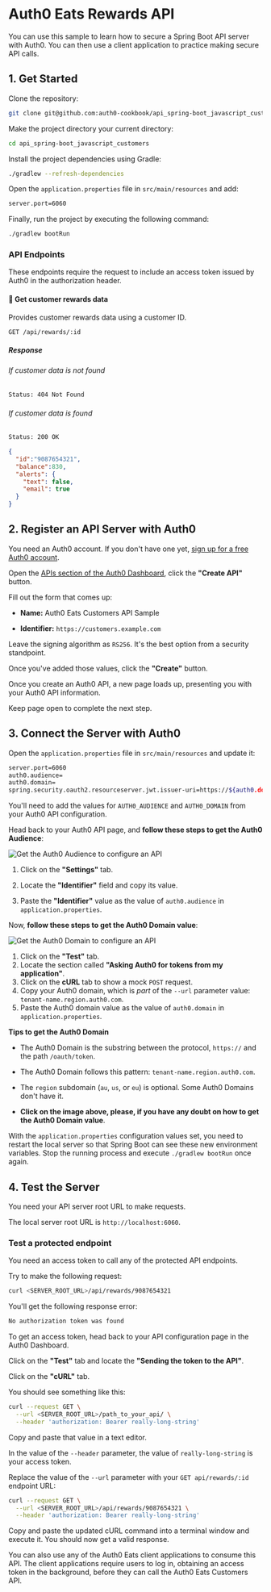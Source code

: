 # Auth0 Eats Rewards API

You can use this sample to learn how to secure a Spring Boot API server with Auth0. You can then use a client application to practice making secure API calls.

## 1. Get Started

Clone the repository: 

```bash
git clone git@github.com:auth0-cookbook/api_spring-boot_javascript_customers.git
```

Make the project directory your current directory:

```bash
cd api_spring-boot_javascript_customers
```

Install the project dependencies using Gradle:

```bash
./gradlew --refresh-dependencies
```

Open the `application.properties` file in `src/main/resources` and add:

```bash
server.port=6060
```

Finally, run the project by executing the following command:
        

```bash
./gradlew bootRun
```

### API Endpoints

These endpoints require the request to include an access token issued by Auth0 in the authorization header.

#### 🔐 Get customer rewards data

Provides customer rewards data using a customer ID.

```bash
GET /api/rewards/:id
```

##### Response

###### If customer data is not found

```bash
Status: 404 Not Found
```

###### If customer data is found

```bash
Status: 200 OK
```

```json
{
  "id":"9087654321",
  "balance":830,
  "alerts": {
    "text": false,
    "email": true
  }
}
```


## 2. Register an API Server with Auth0

You need an Auth0 account. If you don't have one yet, [sign up for a free Auth0 account](https://auth0.com/signup).

Open the [APIs section of the Auth0 Dashboard](https://manage.auth0.com/#/apis), click the **"Create API"** button.

Fill out the form that comes up:

- **Name:** Auth0 Eats Customers API Sample

- **Identifier:** `https://customers.example.com`

Leave the signing algorithm as `RS256`. It's the best option from a security standpoint.

Once you've added those values, click the **"Create"** button.

Once you create an Auth0 API, a new page loads up, presenting you with your Auth0 API information.

Keep page open to complete the next step.

## 3. Connect the Server with Auth0

Open the `application.properties` file in `src/main/resources` and update it:

```bash
server.port=6060
auth0.audience=
auth0.domain=
spring.security.oauth2.resourceserver.jwt.issuer-uri=https://${auth0.domain}/
```

You'll need to add the values for `AUTH0_AUDIENCE` and `AUTH0_DOMAIN` from your Auth0 API configuration.

Head back to your Auth0 API page, and **follow these steps to get the Auth0 Audience**:

![Get the Auth0 Audience to configure an API](https://cdn.auth0.com/blog/complete-guide-to-user-authentication/get-the-auth0-audience.png)

1. Click on the **"Settings"** tab.

2. Locate the **"Identifier"** field and copy its value.

3. Paste the **"Identifier"** value as the value of `auth0.audience` in `application.properties`.

Now, **follow these steps to get the Auth0 Domain value**:

![Get the Auth0 Domain to configure an API](https://cdn.auth0.com/blog/complete-guide-to-user-authentication/get-the-auth0-domain.png)

1. Click on the **"Test"** tab.
2. Locate the section called **"Asking Auth0 for tokens from my application"**.
3. Click on the **cURL** tab to show a mock `POST` request.
4. Copy your Auth0 domain, which is _part_ of the `--url` parameter value: `tenant-name.region.auth0.com`.
5. Paste the Auth0 domain value as the value of `auth0.domain` in `application.properties`.

**Tips to get the Auth0 Domain**

- The Auth0 Domain is the substring between the protocol, `https://` and the path `/oauth/token`.

- The Auth0 Domain follows this pattern: `tenant-name.region.auth0.com`.
 
- The `region` subdomain (`au`, `us`, or `eu`) is optional. Some Auth0 Domains don't have it.

- **Click on the image above, please, if you have any doubt on how to get the Auth0 Domain value**.

With the `application.properties` configuration values set, you need to restart the local server so that Spring Boot can see these new environment variables. Stop the running process and execute `./gradlew bootRun` once again.

## 4. Test the Server

You need your API server root URL to make requests.

The local server root URL is `http://localhost:6060`.

### Test a protected endpoint

You need an access token to call any of the protected API endpoints.

Try to make the following request:

```bash
curl <SERVER_ROOT_URL>/api/rewards/9087654321
```

You'll get the following response error:

```bash
No authorization token was found
```

To get an access token, head back to your API configuration page in the Auth0 Dashboard.

Click on the **"Test"** tab and locate the **"Sending the token to the API"**.

Click on the **"cURL"** tab.

You should see something like this:

```bash
curl --request GET \
  --url <SERVER_ROOT_URL>/path_to_your_api/ \
  --header 'authorization: Bearer really-long-string'
```

Copy and paste that value in a text editor.

In the value of the `--header` parameter, the value of `really-long-string` is your access token.

Replace the value of the `--url` parameter with your `GET api/rewards/:id` endpoint URL:

```bash
curl --request GET \
  --url <SERVER_ROOT_URL>/api/rewards/9087654321 \
  --header 'authorization: Bearer really-long-string'
```

Copy and paste the updated cURL command into a terminal window and execute it. You should now get a valid response.

You can also use any of the Auth0 Eats client applications to consume this API. The client applications require users to log in, obtaining an access token in the background, before they can call the Auth0 Eats Customers API.

